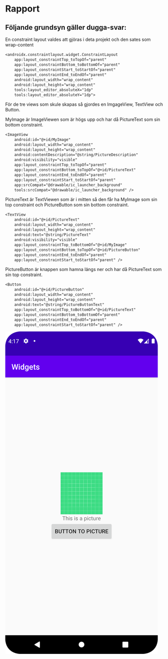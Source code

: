 
# Rapport

## Följande grundsyn gäller dugga-svar:

En constraint layout valdes att gjöras i deta projekt och den sates som wrap-content
```
<androidx.constraintlayout.widget.ConstraintLayout
    app:layout_constraintTop_toTopOf="parent"
    app:layout_constraintBottom_toBottomOf="parent"
    app:layout_constraintStart_toStartOf="parent"
    app:layout_constraintEnd_toEndOf="parent"
    android:layout_width="wrap_content"
    android:layout_height="wrap_content"
    tools:layout_editor_absoluteX="1dp"
    tools:layout_editor_absoluteY="1dp">

```

För de tre views som skule skapas så gjordes en ImgageView, TextView och Button.

MyImage är ImageViewen som är högs upp och har då PictureText som sin bottom constraint.
```
<ImageView
    android:id="@+id/MyImage"
    android:layout_width="wrap_content"
    android:layout_height="wrap_content"
    android:contentDescription="@string/PictureDescription"
    android:visibility="visible"
    app:layout_constraintTop_toTopOf="parent"
    app:layout_constraintBottom_toTopOf="@+id/PictureText"
    app:layout_constraintEnd_toEndOf="parent"
    app:layout_constraintStart_toStartOf="parent"
    app:srcCompat="@drawable/ic_launcher_background"
    tools:srcCompat="@drawable/ic_launcher_background" />
```

PictureText är TextViewen som är i mitten så den får ha MyImage som sin top constraint 
och PictureButton som sin bottom constraint.
```
<TextView
    android:id="@+id/PictureText"
    android:layout_width="wrap_content"
    android:layout_height="wrap_content"
    android:text="@string/PictureText"
    android:visibility="visible"
    app:layout_constraintTop_toBottomOf="@+id/MyImage"
    app:layout_constraintBottom_toTopOf="@+id/PictureButton"
    app:layout_constraintEnd_toEndOf="parent"
    app:layout_constraintStart_toStartOf="parent" />
```

PictureButton är knappen som hamna längs ner och har då PictureText som sin top constraint.
```
<Button
    android:id="@+id/PictureButton"
    android:layout_width="wrap_content"
    android:layout_height="wrap_content"
    android:text="@string/PictureButtonText"
    app:layout_constraintTop_toBottomOf="@+id/PictureText"
    app:layout_constraintBottom_toBottomOf="parent"
    app:layout_constraintEnd_toEndOf="parent"
    app:layout_constraintStart_toStartOf="parent" />
```

![](WigetsScreenShot.png)
